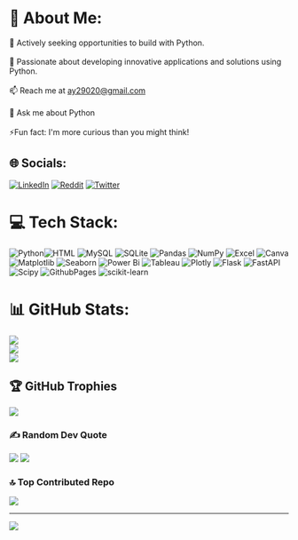 # 💫 About Me:
🌱 Actively seeking opportunities to build with Python.<br><br>👀 Passionate about developing innovative applications and solutions using Python.<br><br>📫 Reach me at ay29020@gmail.com<br><br>💬 Ask me about Python<br><br>⚡Fun fact: I'm more curious than you might think!

## 🌐 Socials:
[![LinkedIn](https://img.shields.io/badge/LinkedIn-%230077B5.svg?logo=linkedin&logoColor=white)](https://www.linkedin.com/in/abhishekyadv/) [![Reddit](https://img.shields.io/badge/Reddit-%23FF4500.svg?logo=Reddit&logoColor=white)](https://www.reddit.com/user/Automatic-Storm-8396/) [![Twitter](https://img.shields.io/badge/Twitter-%231DA1F2.svg?logo=Twitter&logoColor=white)](https://x.com/abhishek__AI) 

# 💻 Tech Stack:
![Python](https://img.shields.io/badge/python-3670A0?style=for-the-badge&logo=python&logoColor=ffdd54)![HTML](![CSS3](https://img.shields.io/badge/css3-%231572B6.svg?style=for-the-badge&logo=css3&logoColor=white)) ![MySQL](https://img.shields.io/badge/mysql-%2300000f.svg?style=for-the-badge&logo=mysql&logoColor=white) ![SQLite](https://img.shields.io/badge/sqlite-%2307405e.svg?style=for-the-badge&logo=sqlite&logoColor=white) ![Pandas](https://img.shields.io/badge/pandas-%23150458.svg?style=for-the-badge&logo=pandas&logoColor=white) ![NumPy](https://img.shields.io/badge/numpy-%23013243.svg?style=for-the-badge&logo=numpy&logoColor=white) ![Excel](https://img.shields.io/badge/Excel-217346?style=for-the-badge&logo=microsoft-excel&logoColor=white) ![Canva](https://img.shields.io/badge/Canva-%2300C4CC.svg?style=for-the-badge&logo=Canva&logoColor=white) ![Matplotlib](https://img.shields.io/badge/Matplotlib-%23ffffff.svg?style=for-the-badge&logo=Matplotlib&logoColor=blue) ![Seaborn](https://img.shields.io/badge/Seaborn-388E3C?style=for-the-badge&logo=seaborn&logoColor=white) ![Power Bi](https://img.shields.io/badge/power_bi-F2C811?style=for-the-badge&logo=powerbi&logoColor=black) ![Tableau](https://img.shields.io/badge/Tableau-E97627?style=for-the-badge&logo=tableau&logoColor=white) ![Plotly](https://img.shields.io/badge/Plotly-%233F4F75.svg?style=for-the-badge&logo=plotly&logoColor=white)
 ![Flask](https://img.shields.io/badge/flask-%23000.svg?style=for-the-badge&logo=flask&logoColor=white) ![FastAPI](https://img.shields.io/badge/FastAPI-005571?style=for-the-badge&logo=fastapi) ![Scipy](https://img.shields.io/badge/SciPy-%230C55A5.svg?style=for-the-badge&logo=scipy&logoColor=%white) ![GithubPages](https://img.shields.io/badge/github%20pages-121013?style=for-the-badge&logo=github&logoColor=white) ![scikit-learn](https://img.shields.io/badge/scikit--learn-%23F7931E.svg?style=for-the-badge&logo=scikit-learn&logoColor=white)
# 📊 GitHub Stats:
![](https://github-readme-stats.vercel.app/api?username=Abhishek-yadv&theme=chartreuse-dark&hide_border=false&include_all_commits=false&count_private=false)<br/>
![](https://github-readme-streak-stats.herokuapp.com/?user=Abhishek-yadv&theme=chartreuse-dark&hide_border=false)<br/>
![](https://github-readme-stats.vercel.app/api/top-langs/?username=Abhishek-yadv&theme=chartreuse-dark&hide_border=false&include_all_commits=false&count_private=false&layout=compact)

## 🏆 GitHub Trophies
![](https://github-profile-trophy.vercel.app/?username=Abhishek-yadv&theme=radical&no-frame=false&no-bg=true&margin-w=4)

### ✍️ Random Dev Quote
![](https://random-memer-production-7731.up.railway.app/)
![](https://quotes-github-readme.vercel.app/api?type=horizontal&theme=radical)

### 🔝 Top Contributed Repo
![](https://github-contributor-stats.vercel.app/api?username=Abhishek-yadv&limit=5&theme=dark&combine_all_yearly_contributions=true)

---
[![](https://visitcount.itsvg.in/api?id=Abhishek-yadv&icon=0&color=0)](https://visitcount.itsvg.in)

<!-- Proudly created with GPRM ( https://gprm.itsvg.in ) -->
